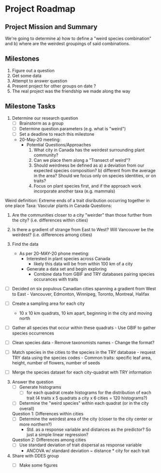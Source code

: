 # Project Roadmap 

## Project Mission and Summary

We're going to determine a) how to define a "weird species combination" and b) where are the weirdest groupings of said combinations.

## Milestones 

1. Figure out a question
2. Get some data
3. Attempt to answer question
4. Present project for other groups on date ?
5. The real project was the friendship we made along the way


## Milestone Tasks

1. Determine our research question
   - [ ] Brainstorm as a group 
   - [ ] Determine question parameters (e.g. what is "weird") 
   - [ ] Set a deadline to reach this milestone
   
   - 20-May-20 meeting:
      - Potential Questions/Approaches
         1. What city in Canada has the weirdest surrounding plant community?
         2. Can we place them along a "Transect of weird"?
         3. Should weirdness be defined as a) a deviation from our expected species composition? b) different from the average in the area? Should we focus only on species identities, or on traits? 
         4. Focus on plant species first, and if the approach work incorporate another taxa (e.g. mammals)
 
Weird definition: Extreme ends of a trait disribution occurring together in one place
Taxa: Vascular plants in Canada
Questions: 
   1. Are the communities closer to a city "weirder" than those further from the city? (i.e. differences within cities)
   2. Is there a gradient of strange from East to West? Will Vancouver be the weirdest? (i.e. differences among cities)
  
2. Find the data
   - As per 20-MAY-20 phone meeting:
      - Interested in plant species across Canada
          - likely this data will be from within 100 km of a city  
      - Generate a data set and begin exploring 
         - Combine data from GBIF and TRY databases pairing species occurances with traits
         
  - [ ] Decided on six populous Canadian cities spanning a gradient from West to East
         - Vancouver, Edmonton, Winnipeg, Toronto, Montreal, Halifax
         
  - [ ] Create a sampling area for each city
      - 10 x 10 km quadrats, 10 km apart, beginning in the city and moving north
      
  - [ ] Gather all species that occur within these quadrats 
        - Use GBIF to gather species occurrences
        
  - [ ] Clean species data
         - Remove taxonomists names
         - Change the format?
         
  - [ ] Match species in the cities to the species in the TRY database
         - request TRY data using the species codes
         - Common traits: specific leaf area, height, number of flowers, number of seeds
         
   - [ ] Merge the species dataset for each city-quadrat with TRY information
  
   
3. Answer the question
   - [ ] Generate histograms
        - [ ] for each quadrat create histograms for the distribution of each trait (4 traits x 5 quadrats a city x 6 cities = 120 histograms?)
   - [ ] Determine the "weird species" within each quadrat (or in the city overall)
   
   Question 1: Differences within cities
   - [ ] Determine the weirdest area of the city (closer to the city center or more northern?)
      - Std. as a response variable and distances as the predictor? So just a simple linear regression?
   
   Question 2: Differences among cities
   - [ ] Use standard deviation of trait dispersal as response variable
      - ANCOVA w/ standard deviation ~ distance * city for each trait
      

4. Share with DDES group
   - [ ] Make some figures
   
   
   
